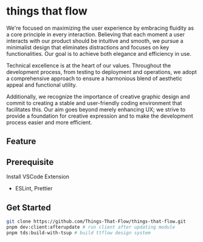 # things that flow

We're focused on maximizing the user experience by embracing fluidity as a core principle in every interaction. Believing that each moment a user interacts with our product should be intuitive and smooth, we pursue a minimalist design that eliminates distractions and focuses on key functionalities. Our goal is to achieve both elegance and efficiency in use.

Technical excellence is at the heart of our values. Throughout the development process, from testing to deployment and operations, we adopt a comprehensive approach to ensure a harmonious blend of aesthetic appeal and functional utility.

Additionally, we recognize the importance of creative graphic design and commit to creating a stable and user-friendly coding environment that facilitates this. Our aim goes beyond merely enhancing UX; we strive to provide a foundation for creative expression and to make the development process easier and more efficient.

## Feature

## Prerequisite

Install VSCode Extension

- ESLint, Prettier

## Get Started

```bash
git clone https://github.com/Things-That-Flow/things-that-flow.git
pnpm dev:client:afterupdate # run client after updating module
pnpm tds:build-with-tsup # build ttflow design system
```
